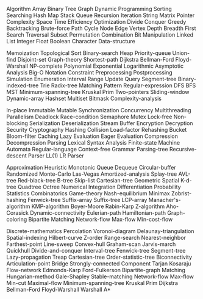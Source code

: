 Algorithm
Array
Binary
Tree
Graph
Dynamic
Programming
Sorting
Searching
Hash
Map
Stack
Queue
Recursion
Iteration
String
Matrix
Pointer
Complexity
Space
Time
Efficiency
Optimization
Divide
Conquer
Greedy
Backtracking
Brute-force
Path
Cycle
Node
Edge
Vertex
Depth
Breadth
First
Search
Traversal
Subset
Permutation
Combination
Bit
Manipulation
Linked
List
Integer
Float
Boolean
Character
Data-structure



Memoization
Topological
Sort
Binary-search
Heap
Priority-queue
Union-find
Disjoint-set
Graph-theory
Shortest-path
Dijkstra
Bellman-Ford
Floyd-Warshall
NP-complete
Polynomial
Exponential
Logarithmic
Asymptotic
Analysis
Big-O
Notation
Constraint
Preprocessing
Postprocessing
Simulation
Enumeration
Interval
Range
Update
Query
Segment-tree
Binary-indexed-tree
Trie
Radix-tree
Matching
Pattern
Regular-expression
DFS
BFS
MST
Minimum-spanning-tree
Kruskal
Prim
Two-pointers
Sliding-window
Dynamic-array
Hashset
Multiset
Bitmask
Complexity-analysis




In-place
Immutable
Mutable
Synchronization
Concurrency
Multithreading
Parallelism
Deadlock
Race-condition
Semaphore
Mutex
Lock-free
Non-blocking
Serialization
Deserialization
Stream
Buffer
Encryption
Decryption
Security
Cryptography
Hashing
Collision
Load-factor
Rehashing
Bucket
Bloom-filter
Caching
Lazy
Evaluation
Eager
Evaluation
Compression
Decompression
Parsing
Lexical
Syntax
Analysis
Finite-state
Machine
Automata
Regular-language
Context-free
Grammar
Parsing-tree
Recursive-descent
Parser
LL(1)
LR
Parser



Approximation
Heuristic
Monotonic
Queue
Dequeue
Circular-buffer
Randomized
Monte-Carlo
Las-Vegas
Amortized-analysis
Splay-tree
AVL-tree
Red-black-tree
B-tree
Skip-list
Cartesian-tree
Geometric
Spatial
K-d-tree
Quadtree
Octree
Numerical
Integration
Differentiation
Probability
Statistics
Combinatorics
Game-theory
Nash-equilibrium
Minimax
Zobrist-hashing
Fenwick-tree
Suffix-array
Suffix-tree
LCP-array
Manacher's-algorithm
KMP-algorithm
Boyer-Moore
Rabin-Karp
Z-algorithm
Aho-Corasick
Dynamic-connectivity
Eulerian-path
Hamiltonian-path
Graph-coloring
Bipartite
Matching
Network-flow
Max-flow
Min-cost-flow



Discrete-mathematics
Percolation
Voronoi-diagram
Delaunay-triangulation
Spatial-indexing
Hilbert-curve
Z-order
Range-search
Nearest-neighbor
Farthest-point
Line-sweep
Convex-hull
Graham-scan
Jarvis-march
Quickhull
Divide-and-conquer
Interval-tree
Fenwick-tree
Segment-tree
Lazy-propagation
Treap
Cartesian-tree
Order-statistic-tree
Biconnectivity
Articulation-point
Bridge
Strongly-connected
Component
Tarjan
Kosaraju
Flow-network
Edmonds-Karp
Ford-Fulkerson
Bipartite-graph
Matching
Hungarian-method
Gale-Shapley
Stable-matching
Network-flow
Max-flow
Min-cut
Maximal-flow
Minimum-spanning-tree
Kruskal
Prim
Dijkstra
Bellman-Ford
Floyd-Warshall
Warshall
A*
